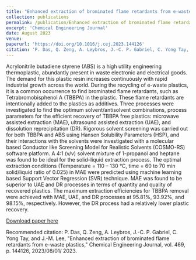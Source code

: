 ```yaml
---
title: "Enhanced extraction of brominated flame retardants from e-waste plastics"
collection: publications
permalink: /publication/Enhanced extraction of brominated flame retardants from e-waste plastics
excerpt: 'Chemical Engineering Journal'
date: August 2023
venue: 
paperurl: 'https://doi.org/10.1016/j.cej.2023.144126'
citation: 'P. Das, Q. Zeng, A. Leybros, J.-C. P. Gabriel, C. Yong Tay, and J.-M. Lee, "Enhanced extraction of brominated flame retardants from e-waste plastics," Chemical Engineering Journal, vol. 469, p. 144126, 2023/08/01/ 2023.'
---
```

Acrylonitrile butadiene styrene (ABS) is a high utility engineering thermoplastic, abundantly present in waste electronic and electrical goods. The demand for this plastic resin increases continuously with rapid industrial growth across the world. During the recycling of e-waste plastics, it is a common occurrence to find brominated flame retardants, such as Tetrabromobisphenol A (TBBPA) in the plastic. These flame retardants are intentionally added to the plastics as additives. Three processes were investigated to find the optimum solvent/antisolvent combinations, process parameters for the efficient recovery of TBBPA free plastics: microwave assisted extraction (MAE), ultrasound assisted extraction (UAE), and dissolution reprecipitation (DR). Rigorous solvent screening was carried out for both TBBPA and ABS using Hansen Solubility Parameters (HSP), and their interactions with the solvents were investigated with a molecular based Conductor like Screening Model for Realistic Solvents (COSMO-RS) software platform. A 4:1 (v/v) solvent mixture of 1-propanol and heptane was found to be ideal for the solid–liquid extraction process. The optimal extraction conditions (Temperature = 110 – 130 °C, time = 60 to 70 min solid/liquid ratio of 0.025) in MAE were predicted using machine learning based Support Vector Regression (SVR) technique. MAE was found to be superior to UAE and DR processes in terms of quantity and quality of recovered plastics. The maximum extraction efficiencies for TBBPA removal were achieved with MAE, UAE, and DR processes at 95.81%, 93.92%, and 98.15%, respectively. However, the DR process had a relatively lower plastic recovery.

[Download paper here](https://github.com/pd102022/pallabdas.github.io/raw/master/files/paper8.pdf)

Recommended citation: P. Das, Q. Zeng, A. Leybros, J.-C. P. Gabriel, C. Yong Tay, and J.-M. Lee, "Enhanced extraction of brominated flame retardants from e-waste plastics," Chemical Engineering Journal, vol. 469, p. 144126, 2023/08/01/ 2023.

